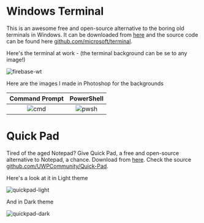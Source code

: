 # Windows Terminal

This is an awesome free and open-source alternative to the boring old terminals in Windows. It can be downloaded from [here](https://www.microsoft.com/en-us/p/windows-terminal-preview/9n0dx20hk701?activetab=pivot:overviewtab) and the source code can be found here [github.com/microsoft/terminal](https://github.com/microsoft/terminal).

Here's the terminal at work - (the terminal background can be se to any image!)

![firebase-wt](https://github.com/rashil2000/Fluent-Customization/blob/master/Windows%20Terminal%20%2B%20Quickpad/Screenshot%20(101).png)

Here are the images I made in Photoshop for the backgrounds

Command Prompt            |  PowerShell
:-------------------------:|:-------------------------:
![cmd](https://github.com/rashil2000/Fluent-Customization/blob/master/Windows%20Terminal%20%2B%20Quickpad/Command.jpg) | ![pwsh](https://github.com/rashil2000/Fluent-Customization/blob/master/Windows%20Terminal%20%2B%20Quickpad/Powershell.jpeg)

# Quick Pad

Tired of the aged Notepad? Give Quick Pad, a free and open-source alternative to Notepad, a chance. Download from [here](https://www.microsoft.com/en-us/p/quick-pad-fluent-notepad-app/9pdlwqhtlsv3?activetab=pivot:overviewtab). Check the source [github.com/UWPCommunity/Quick-Pad](https://github.com/UWPCommunity/Quick-Pad).

Here's a look at it in Light theme

![quickpad-light](https://github.com/rashil2000/Fluent-Customization/blob/master/Windows%20Terminal%20%2B%20Quickpad/Screenshot%20(155).png)

And in Dark theme

![quickpad-dark](https://github.com/rashil2000/Fluent-Customization/blob/master/Windows%20Terminal%20%2B%20Quickpad/Screenshot%20(153).png)
